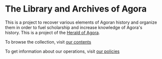 # The Library and Archives of Agora

This is a project to recover various elements of Agoran history and organize them in order to fuel scholarship and increase knowledge of Agora's history. This is a project of the [Herald of Agora](http://agoranomic.org/Herald/).

To browse the collection, visit [our contents](files)

To get information about our operations, visit [our policies](policies)
